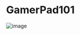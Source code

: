 # GamerPad101
![image](https://github.com/user-attachments/assets/f01d3d12-de4b-4279-9555-35269058dfdc)

